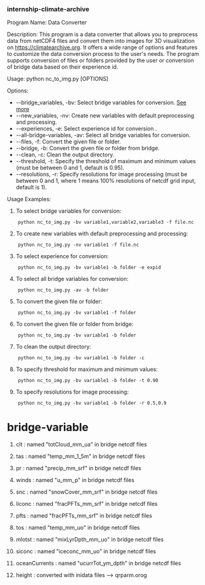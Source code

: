 ### internship-climate-archive
Program Name: Data Converter

Description:
This program is a data converter that allows you to preprocess data from netCDF4 files and convert them into images for 3D visualization on https://climatearchive.org. It offers a wide range of options and features to customize the data conversion process to the user's needs. The program supports conversion of files or folders provided by the user or conversion of bridge data based on their experience id.

Usage:
python nc_to_img.py [OPTIONS]

Options:
* --bridge_variables, -bv: Select bridge variables for conversion. [See more](#bridge-variable)
* --new_variables, -nv: Create new variables with default preprocessing and processing.
* --experiences, -e: Select experience id for conversion .
* --all-bridge-variables, -av: Select all bridge variables for conversion.
* --files, -f: Convert the given file or folder.
* --bridge, -b: Convert the given file or folder from bridge.
* --clean, -c: Clean the output directory.
* --threshold, -t: Specify the threshold of maximum and minimum values (must be between 0 and 1, default is 0.95).
* --resolutions, -r: Specify resolutions for image processing (must be between 0 and 1, where 1 means 100% resolutions of netcdf grid input, default is 1).

Usage Examples:
1. To select bridge variables for conversion:
```console
    python nc_to_img.py -bv variable1,variable2,variable3 -f file.nc
```
2. To create new variables with default preprocessing and processing:
```console
    python nc_to_img.py -nv variable1 -f file.nc
```
3. To select experience for conversion:
```console
    python nc_to_img.py -bv variable1 -b folder -e expid
```
4. To select all bridge variables for conversion:
```console
    python nc_to_img.py -av -b folder
```
5. To convert the given file or folder:
```console
    python nc_to_img.py -bv variable1 -f folder 
```
6. To convert the given file or folder from bridge:
```console
    python nc_to_img.py -bv variable1 -b folder
```
7. To clean the output directory:
```console
    python nc_to_img.py -bv variable1 -b folder -c
```
8. To specify threshold for maximum and minimum values:
```console
    python nc_to_img.py -bv variable1 -b folder -t 0.90
```
9. To specify resolutions for image processing:
```console
    python nc_to_img.py -bv variable1 -b folder -r 0.5,0.9
```
# bridge-variable
1. clt : 
    named "totCloud_mm_ua" in bridge netcdf files

2. tas : 
    named "temp_mm_1_5m" in bridge netcdf files

3. pr : 
    named "precip_mm_srf" in bridge netcdf files

4. winds : 
    named "u_mm_p" in bridge netcdf files

5. snc : 
    named "snowCover_mm_srf" in bridge netcdf files

6. liconc : 
    named "fracPFTs_mm_srf" in bridge netcdf files

7. pfts : 
    named "fracPFTs_mm_srf" in bridge netcdf files

8. tos : 
    named "temp_mm_uo" in bridge netcdf files

9. mlotst : 
    named "mixLyrDpth_mm_uo" in bridge netcdf files

10. siconc : 
    named "iceconc_mm_uo" in bridge netcdf files

11. oceanCurrents : 
    named "ucurrTot_ym_dpth" in bridge netcdf files

12. height : 
    converted with inidata files --> qrparm.orog